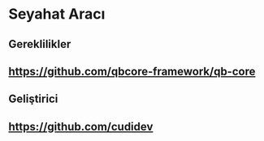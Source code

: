 # Seyahat Aracı
## Gereklilikler
## https://github.com/qbcore-framework/qb-core
## Geliştirici
## https://github.com/cudidev
